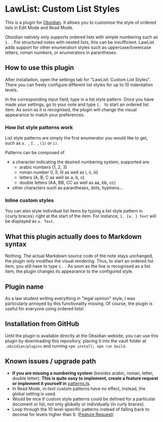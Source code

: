 # LawList: Custom List Styles

This is a plugin for [Obsidian](https://obsidian.md/). It allows you to customise the style of ordered lists in Edit Mode and Read Mode.

Obsidian natively only supports ordered lists with simple numbering such as `1. `. For structured notes with nested lists, this can be insufficient. LawList adds support for other enumeration styles such as uppercase/lowercase letters, roman numbers, or enumerators in parantheses.

## How to use this plugin

After installation, open the settings tab for "LawList: Custom List Styles". There you can freely configure different list styles for up to 10 indentation levels.

In the corresponding input field, type in a list style pattern. Once you have made your settings, go to your note and type `1. `&nbsp;to start an ordered list item. As soon as it is recognised, the plugin will change the visual appearance to match your preferences.

### How list style patterns work
List style patterns are simply the first enumerator you would like to get, such as `a. `, `I. `, `(1)` or `i)`.

Patterns can be composed of
- a character indicating the desired numbering system, supported are:
    - arabic numbers (1, 2, 3)
    - roman number (I, II, III as well as i, ii, iii)
    - letters (A, B, C as well as a, b, c)
    - double letters (AA, BB, CC as well as aa, bb, cc)
- other characters such as parantheses, dots, hyphens…

### Inline custom styles

You can also style individual list items by typing a list style pattern in `{`curly&nbsp;braces`}` right at the start of the item. For instance, `1. {a. } Text` will be displayed as `a. Text`.

## What this plugin actually does to Markdown syntax

Nothing. The actual Markdown source code of the note stays unchanged, the plugin only modifies the visual rendering. Thus, to start an ordered list item, you still have to type `1. `. As soon as the line is recognised as a list item, the plugin changes its appearance to the configured style.

## Plugin name

As a law student writing everything in "legal opinion" style, I was particularly annoyed by this functionality missing.
Of course, the plugin is useful for everyone using ordered lists!

## Installation from GitHub

Until the plugin is available directly at the Obsidian website, you can use this plugin by downloading this repository, placing it into the vault folder at `.obsidian/plugins` and running `npm install; npm run build`.

## Known issues / upgrade path

- **If you are missing a numbering system** (besides arabic, roman, letter, double letter): **This is quite easy to implement, create a feature request or implement it yourself in** [patterns.ts](https://github.com/willem-schlieter/lawlist/blob/master/patterns.ts).
- In Read Mode, in-text custom patterns have no effect, instead, the global setting is used.
- Would be nice if custom style patterns could be defined for a particular document or list, not only globally or individually (in curly braces).
- Loop through the 10 level-specific patterns instead of falling back to decimal for levels higher than 9. ([Feature Request](https://github.com/willem-schlieter/lawlist/issues/7))